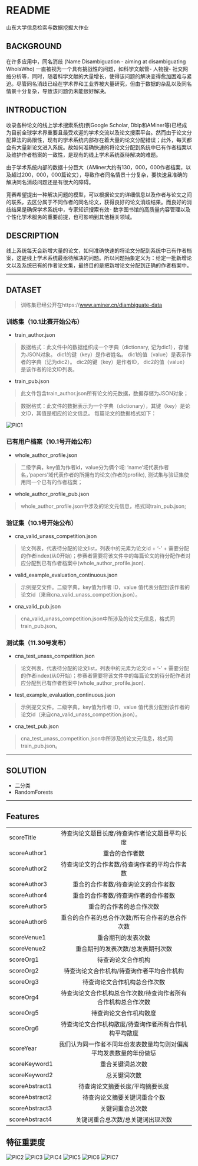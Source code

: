 # README
山东大学信息检索与数据挖掘大作业
##  BACKGROUND
在许多应用中，同名消歧 (Name Disambiguation - aiming at disambiguating WhoIsWho) 一直被视为一个具有挑战性的问题，如科学文献管- 人物搜- 社交网络分析等，同时，随着科学文献的大量增长，使得该问题的解决变得愈加困难与紧迫。尽管同名消歧已经在学术界和工业界被大量研究，但由于数据的杂乱以及同名情景十分复杂，导致该问题仍未能很好解决。

## INTRODUCTION

收录各种论文的线上学术搜索系统(例Google Scholar, Dblp和AMiner等)已经成为目前全球学术界重要且最受欢迎的学术交流以及论文搜索平台。然而由于论文分配算法的局限性，现有的学术系统内部存在着大量的论文分配错误；此外，每天都会有大量新论文进入系统。故如何准确快速的将论文分配到系统中已有作者档案以及维护作者档案的一致性，是现有的线上学术系统亟待解决的难题。

由于学术系统内部的数据十分巨大（AMiner大约有130，000，000作者档案，以及超过200，000，000篇论文），导致作者同名情景十分复杂，要快速且准确的解决同名消歧问题还是有很大的障碍。

竞赛希望提出一种解决问题的模型，可以根据论文的详细信息以及作者与论文之间的联系，去区分属于不同作者的同名论文，获得良好的论文消歧结果。而良好的消歧结果是确保学术系统中，专家知识搜索有效- 数字图书馆的高质量内容管理以及个性化学术服务的重要前提，也可影响到其他相关领域。

## DESCRIPTION
线上系统每天会新增大量的论文，如何准确快速的将论文分配到系统中已有作者档案，这是线上学术系统最亟待解决的问题。所以问题抽象定义为：给定一批新增论文以及系统已有的作者论文集，最终目的是把新增论文分配到正确的作者档案中。

---
## DATASET

> 训练集已经公开在https://www.aminer.cn/diambiguate-data
 
### 训练集（10.1比赛开始公布）

- train_author.json

> 数据格式：此文件中的数据组织成一个字典（dictionary, 记为dic1），存储为JSON对象。 dic1的键（key）是作者姓名。 dic1的值（value）是表示作者的字典（记为dic2）。 dic2的键（key）是作者ID， dic2的值（value）是该作者的论文ID列表。

- train_pub.json

> 此文件包含train_author.json所有论文的元数据，数据存储为JSON对象；

> 数据格式：此文件的数据表示为一个字典（dictionary），其键（key）是论文ID，其值是相应的论文信息。 每篇论文的数据格式如下：

![PIC1](https://github.com/lyj201002/OAG-WhoIsWho2/blob/master/Screenshot%20from%202019-12-04%2023-32-46.png)

### 已有用户档案（10.1号开始公布）

- whole_author_profile.json

> 二级字典，key值为作者id，value分为俩个域: ‘name’域代表作者名，’papers’域代表作者的所拥有的论文(作者的profile), 测试集与验证集使用同一个已有的作者档案；

- whole_author_profile_pub.json

> whole_author_profile.json中涉及的论文元信息，格式同train_pub.json;

### 验证集（10.1号开始公布）

- cna_valid_unass_competition.json

> 论文列表，代表待分配的论文list，列表中的元素为论文id + ‘-’ + 需要分配的作者index(从0开始)；参赛者需要将该文件中的每篇论文的待分配作者对应分配到已有作者档案中(whole_author_profile.json).

- valid_example_evaluation_continuous.json

> 示例提交文件。二级字典，key值为作者 ID，value 值代表分配到该作者的论文id（来自cna_valid_unass_competition.json）。

- cna_valid_pub.json

> cna_valid_unass_competition.json中所涉及的论文元信息，格式同train_pub.json。

### 测试集（11.30号发布）

- cna_test_unass_competition.json

> 论文列表，代表待分配的论文list，列表中的元素为论文id + ‘-’ + 需要分配的作者index(从0开始)；参赛者需要将该文件中的每篇论文的待分配作者对应分配到已有作者档案中(whole_author_profile.json).

- test_example_evaluation_continuous.json 

> 示例提交文件。二级字典，key值为作者 ID，value 值代表分配到该作者的论文id（来自cna_valid_unass_competition.json）。

- cna_test_pub.json

> cna_test_unass_competition.json中所涉及的论文元信息，格式同 train_pub.json。
---

## SOLUTION

- 二分类
- RandomForests

---
## Features

|               |                                                            |
|       ---     |    :----:                                                     |
| scoreTitle    |待查询论文题目长度/待查询作者论文题目平均长度                       |
| scoreAuthor1  |重合的合作者数                                                |
| scoreAuthor2  |待查询论文的合作者数/待查询作者的平均合作者数                       |
| scoreAuthor3  |重合的合作者数/待查询论文的合作者数                               |  
| scoreAuthor4  |重合的合作者数/待查询作者的合作者数                              |
| scoreAuthor5  |重合的合作者的总合作次数                                       |
| scoreAuthor6  |重合的合作者的总合作次数/所有合作者的总合作次数                    |
| scoreVenue1   |重合期刊的发表次数                                             |
| scoreVenue2   |重合期刊的发表次数/总发表期刊次数                                |
| scoreOrg1     |待查询论文合作机构                                             |
| scoreOrg2     |待查询论文合作机构/待查询作者平均合作机构                          |
| scoreOrg3     |待查询论文合作机构总合作次数                                     |
| scoreOrg4     |待查询论文合作机构总合作次数/待查询作者所有合作机构总合作次数          |
| scoreOrg5     |待查询论文合作机构散度                                          |
| scoreOrg6     |待查询论文合作机构散度/待查询作者所有合作机构平均散度                |
| scoreYear     |我们认为同一作者不同年份发表数量均匀则对偏离平均发表数量的年份做惩     |
| scoreKeyword1 |重合关键词总次数                                               |
| scoreKeyword2 |总关键词次数                                                  |
| scoreAbstract1|待查询论文摘要长度/平均摘要长度                                  |
| scoreAbstract2|待查询论文摘要关键词重合个数                                     |
| scoreAbstract3|关键词重合总次数                                               |
| scoreAbstract4|关键词重合总次数/总关键词出现次数                                |

## 特征重要度
![PIC2](https://github.com/lyj201002/OAG-WhoIsWho2/blob/master/download%20(1).png)
![PIC3](https://github.com/lyj201002/OAG-WhoIsWho2/blob/master/download%20(2).png)
![PIC4](https://github.com/lyj201002/OAG-WhoIsWho2/blob/master/download%20(3).png)
![PIC5](https://github.com/lyj201002/OAG-WhoIsWho2/blob/master/download%20(4).png)
![PIC6](https://github.com/lyj201002/OAG-WhoIsWho2/blob/master/download%20(5).png)
![PIC7](https://github.com/lyj201002/OAG-WhoIsWho2/blob/master/download%20.png)
